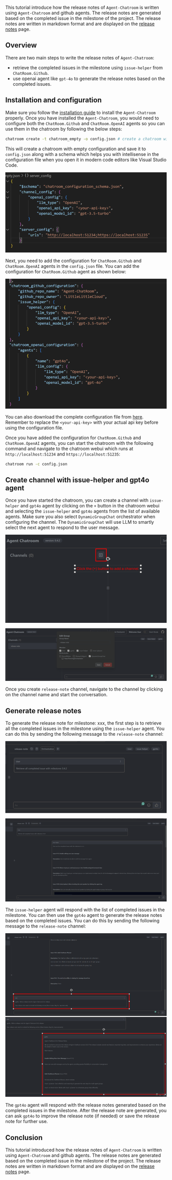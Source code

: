 This tutorial introduce how the release notes of `Agent-Chatroom`  is written using `Agent-Chatroom` and github agents. The release notes are generated based on the completed issue in the milestone of the project. The release notes are written in markdown format and are displayed on the [release notes](../release_notes/0_4.md) page.

## Overview
There are two main steps to write the release notes of `Agent-Chatroom`:
- retrieve the completed issues in the milestone using `issue-helper` from `ChatRoom.Github`.
- use openai agent like `gpt-4o` to generate the release notes based on the completed issues.

## Installation and configuration
Make sure you follow the [installation guide](./installation.md) to install the `Agent-Chatroom` properly. Once you have installed the `Agent-Chatroom`, you would need to configure both the `ChatRoom.Github` and `ChatRoom.OpenAI` agents so you can use them in the chatroom by following the below steps:

```bash
chatroom create -t chatroom_empty -o config.json # create a chatroom with empty configuration and save it to config.json
```

This will create a chatroom with empty configuration and save it to `config.json` along with a schema which helps you with intellisense in the configuration file when you open it in modern code editors like Visual Studio Code.

![empty_config](../images/write_release_notes/empty-config.png)

Next, you need to add the configuration for `ChatRoom.Github` and `ChatRoom.OpenAI` agents in the `config.json` file. You can add the configuration for `ChatRoom.Github` agent as shown below:

![github_config](../images/write_release_notes/complete-config.png)

You can also download the complete configuration file from [here](../images/write_release_notes/complete-config.json). Remember to replace the `<your-api-key>` with your actual api key before using the configuration file.

Once you have added the configuration for `ChatRoom.Github` and `ChatRoom.OpenAI` agents, you can start the chatroom with the following command and navigate to the chatroom webui which runs at `http://localhost:51234` and `https://localhost:51235`:

```bash
chatroom run -c config.json
```

## Create channel with issue-helper and gpt4o agent

Once you have started the chatroom, you can create a channel with `issue-helper` and `gpt4o` agent by clicking on the `+` button in the chatroom webui and selecting the `issue-helper` and `gpt4o` agents from the list of available agents. Make sure you also select `DynamicGroupChat` orchestrator when configuring the channel. The `DynamicGroupChat` will use LLM to smartly select the next agent to respond to the user message.

![create_channel](../images/write_release_notes/create-channel.png)

![configure_channel](../images/write_release_notes/configure-channel.png)

Once you create `release-note` channel, navigate to the channel by clicking on the channel name and start the conversation.

## Generate release notes
To generate the release note for milestone: xxx, the first step is to retrieve all the completed issues in the milestone using the `issue-helper` agent. You can do this by sending the following message to the `release-note` channel:

![get_issues](../images/write_release_notes/retrieve-issues.png)

![get_issues_response](../images/write_release_notes/issue-helper-response.png)

The `issue-helper` agent will respond with the list of completed issues in the milestone. You can then use the `gpt4o` agent to generate the release notes based on the completed issues. You can do this by sending the following message to the `release-note` channel:

![generate_release_notes](../images/write_release_notes/write-release-note.png)
![generate_release_notes_response](../images/write_release_notes/release-note-response.png)

The `gpt4o` agent will respond with the release notes generated based on the completed issues in the milestone. After the release note are generated, you can ask `gpt4o` to improve the release note (if needed) or save the release note for further use.

## Conclusion
This tutorial introduced how the release notes of `Agent-Chatroom` is written using `Agent-Chatroom` and github agents. The release notes are generated based on the completed issue in the milestone of the project. The release notes are written in markdown format and are displayed on the [release notes](../release_notes/0_4.md) page.
